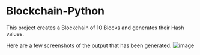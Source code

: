 # Blockchain-Python
This project creates a Blockchain of 10 Blocks and generates their Hash values.

Here are a few screenshots of the output that has been generated.
![image](https://user-images.githubusercontent.com/55539590/71553968-650e5b00-2a3e-11ea-9f1d-b3b184a285ae.png)







